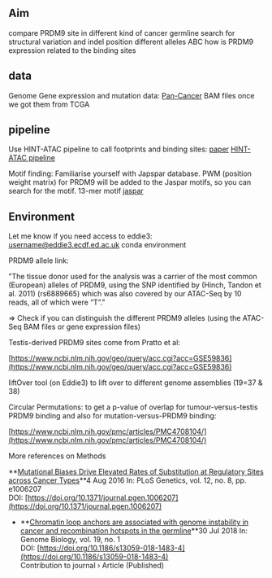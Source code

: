 ## Aim
compare PRDM9 site in different kind of cancer germline
search for structural variation and indel position 
different alleles ABC
how is PRDM9 expression related to the binding sites

## data
Genome
Gene expression and mutation data:
[Pan-Cancer](https://xenabrowser.net/datapages/?cohort=GDC%20Pan-Cancer%20(PANCAN)&removeHub=https%3A%2F%2Fxena.treehouse.gi.ucsc.edu%3A443)
BAM files once we got them from TCGA

## pipeline
Use HINT-ATAC pipeline to call footprints and binding sites:
[paper](https://genomebiology.biomedcentral.com/articles/10.1186/s13059-019-1642-2)
[HINT-ATAC pipeline](http://www.regulatory-genomics.org/hint/introduction/)

Motif finding:
Familiarise yourself with Japspar database.
PWM (position weight matrix) for PRDM9 will be added to the Jaspar motifs, so you can search for the motif.
13-mer motif
[jaspar](http://jaspar.genereg.net/)


## Environment
Let me know if you need access to eddie3:
username@eddie3.ecdf.ed.ac.uk
conda environment


PRDM9 allele link:

"The tissue donor used for the analysis was a carrier of the most common (European) alleles of PRDM9, using the SNP identified by (Hinch, Tandon et al. 2011) (rs6889665) which was also covered by our ATAC-Seq by 10 reads, all of which were “T”."

=> Check if you can distinguish the different PRDM9 alleles (using the ATAC-Seq BAM files or gene expression files)

Testis-derived PRDM9 sites come from Pratto et al:

[https://www.ncbi.nlm.nih.gov/geo/query/acc.cgi?acc=GSE59836](https://www.ncbi.nlm.nih.gov/geo/query/acc.cgi?acc=GSE59836)

liftOver tool (on Eddie3) to lift over to different genome assemblies (19=37 & 38)

Circular Permutations: to get a p-value of overlap for tumour-versus-testis PRDM9 binding and also for mutation-versus-PRDM9 binding​:

[https://www.ncbi.nlm.nih.gov/pmc/articles/PMC4708104/](https://www.ncbi.nlm.nih.gov/pmc/articles/PMC4708104/)

More references on Methods

**[Mutational Biases Drive Elevated Rates of Substitution at Regulatory Sites across Cancer Types](https://www.research.ed.ac.uk/portal/en/publications/mutational-biases-drive-elevated-rates-of-substitution-at-regulatory-sites-across-cancer-types(5a00d7bc-a13f-4ce9-9ec6-e53ae92491a1).html "view on Edinburgh Research Explorer")**4 Aug 2016 In: PLoS Genetics, vol. 12, no. 8, pp. e1006207  
DOI: [https://doi.org/10.1371/journal.pgen.1006207](https://doi.org/10.1371/journal.pgen.1006207)

-   **[Chromatin loop anchors are associated with genome instability in cancer and recombination hotspots in the germline](https://www.research.ed.ac.uk/portal/en/publications/chromatin-loop-anchors-are-associated-with-genome-instability-in-cancer-and-recombination-hotspots-in-the-germline(9b7b0b32-7c43-4aa3-94cf-480a92a2863d).html "view on Edinburgh Research Explorer")**30 Jul 2018 In: Genome Biology, vol. 19, no. 1  
    DOI: [https://doi.org/10.1186/s13059-018-1483-4](https://doi.org/10.1186/s13059-018-1483-4)  
    Contribution to journal › Article (Published)




<!--stackedit_data:
eyJoaXN0b3J5IjpbLTE5NzcwNTU2MzIsLTY3NjE5NTEyOSw4Mj
M1NzY4MzYsNjE0NDgyMjEyLDE1NTYyNzk5MDcsMTA2NTU5NTUy
Nl19
-->